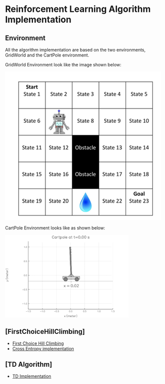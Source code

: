 # Reinforcement Learning Algorithm Implementation

## Environment

All the algorithm implementation are based on the two environments, GridWorld and the CartPole environment.

GridWorld Environment look like the image shown below:

![alt text](image/GridWorld.png)


CartPole Environment looks like as shown below:

![alt text](image/cartpole.gif)


## [FirstChoiceHillClimbing]
* [First Choice Hill Climbing](https://people.cs.umass.edu/~pthomas/courses/CMPSCI_687_Fall2018/687_F18_main.pdf) <br/>
* [Cross Entropy implementation](https://hal.archives-ouvertes.fr/hal-00738463/document)



## [TD Algorithm]
* [TD Implementation](https://en.wikipedia.org/wiki/Temporal_difference_learning)


